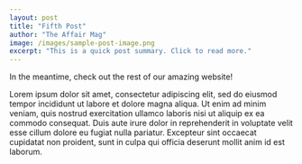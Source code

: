 ```yaml
---
layout: post
title: "Fifth Post"
author: "The Affair Mag"
image: /images/sample-post-image.png
excerpt: "This is a quick post summary. Click to read more."
---
```


In the meantime, check out the rest of our amazing website!

Lorem ipsum dolor sit amet, consectetur adipiscing elit, sed do eiusmod tempor incididunt ut labore et dolore magna aliqua. Ut enim ad minim veniam, quis nostrud exercitation ullamco laboris nisi ut aliquip ex ea commodo consequat. Duis aute irure dolor in reprehenderit in voluptate velit esse cillum dolore eu fugiat nulla pariatur. Excepteur sint occaecat cupidatat non proident, sunt in culpa qui officia deserunt mollit anim id est laborum.